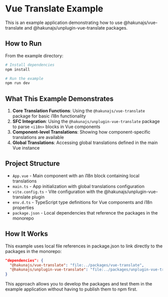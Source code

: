 # Vue Translate Example

This is an example application demonstrating how to use @hakunajs/vue-translate and @hakunajs/unplugin-vue-translate packages.

## How to Run

From the example directory:

```bash
# Install dependencies
npm install

# Run the example
npm run dev
```

## What This Example Demonstrates

1. **Core Translation Functions**: Using the `@hakunajs/vue-translate` package for basic i18n functionality
2. **SFC Integration**: Using the `@hakunajs/unplugin-vue-translate` package to parse `<i18n>` blocks in Vue components
3. **Component-level Translations**: Showing how component-specific translations are available
4. **Global Translations**: Accessing global translations defined in the main Vue instance

## Project Structure

- `App.vue` - Main component with an i18n block containing local translations
- `main.ts` - App initialization with global translations configuration
- `vite.config.ts` - Vite configuration with the @hakunajs/unplugin-vue-translate plugin
- `env.d.ts` - TypeScript type definitions for Vue components and i18n properties
- `package.json` - Local dependencies that reference the packages in the monorepo

## How It Works

This example uses local file references in package.json to link directly to the packages in the monorepo:

```json
"dependencies": {
  "@hakunajs/vue-translate": "file:../packages/vue-translate",
  "@hakunajs/unplugin-vue-translate": "file:../packages/unplugin-vue-translate"
}
```

This approach allows you to develop the packages and test them in the example application without having to publish them to npm first.
